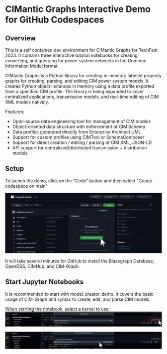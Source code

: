 # CIMantic Graphs Interactive Demo for GitHub Codespaces

## Overview
This is a self contained dev environment for CIMantic Graphs for TechFest 2023. It contains three interactive tutorial notebooks for creating, converting, and querying for power system networks in the Common Information Model format.

CIMantic Graphs is a Python library for creating in-memory labeled property graphs for creating, parsing, and editing CIM power system models. It creates Python object instances in memory using a data profile exported from a specified CIM profile. The library is being expanded to cover centralized applications, transmission models, and real-time editing of CIM XML models natively.

Features:
* Open-source data engineering tool for management of CIM models
* Object-oriented data structure with enforcement of CIM Schema
* Data profiles generated directly from Enterprise Architect UML
* Support for custom profiles using CIMTool or SchemaComposer
* Support for direct creation / editing / parsing of CIM XML, JSON-LD
* API support for centralized/distributed transmission + distribution models


## Setup
To launch the demo, click on the "Code" button and then select "Create codespace on main"

![Create new Repository](./images/launch_codespace.png)

It will take several minutes for GitHub to install the Blazegraph Database, OpenDSS, CIMHub, and CIM-Graph.

## Start Jupyter Notebooks

It is recommended to start with model_creator_demo. It covers the basic usage of CIM-Graph and syntax to create, edit, and parse CIM models.

When starting the notebook, select a kernel to use:
![select-kernel-1](./images/startup_1.png)

![select-kernel-2](./images/startup_2.png)



